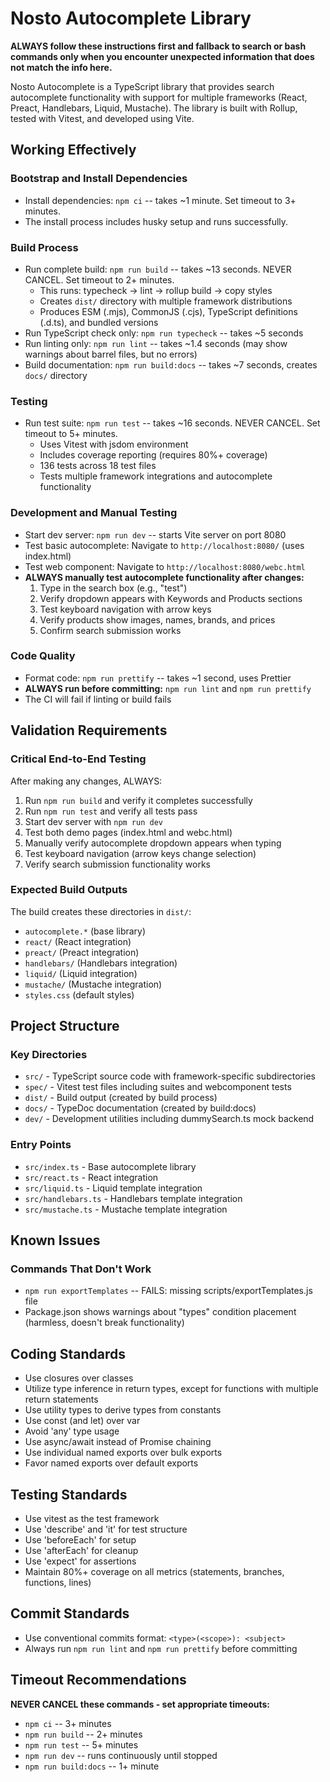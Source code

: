 # Nosto Autocomplete Library

**ALWAYS follow these instructions first and fallback to search or bash commands only when you encounter unexpected information that does not match the info here.**

Nosto Autocomplete is a TypeScript library that provides search autocomplete functionality with support for multiple frameworks (React, Preact, Handlebars, Liquid, Mustache). The library is built with Rollup, tested with Vitest, and developed using Vite.

## Working Effectively

### Bootstrap and Install Dependencies
- Install dependencies: `npm ci` -- takes ~1 minute. Set timeout to 3+ minutes.
- The install process includes husky setup and runs successfully.

### Build Process
- Run complete build: `npm run build` -- takes ~13 seconds. NEVER CANCEL. Set timeout to 2+ minutes.
  - This runs: typecheck → lint → rollup build → copy styles
  - Creates `dist/` directory with multiple framework distributions
  - Produces ESM (.mjs), CommonJS (.cjs), TypeScript definitions (.d.ts), and bundled versions
- Run TypeScript check only: `npm run typecheck` -- takes ~5 seconds
- Run linting only: `npm run lint` -- takes ~1.4 seconds (may show warnings about barrel files, but no errors)
- Build documentation: `npm run build:docs` -- takes ~7 seconds, creates `docs/` directory

### Testing
- Run test suite: `npm run test` -- takes ~16 seconds. NEVER CANCEL. Set timeout to 5+ minutes.
  - Uses Vitest with jsdom environment
  - Includes coverage reporting (requires 80%+ coverage)
  - 136 tests across 18 test files
  - Tests multiple framework integrations and autocomplete functionality

### Development and Manual Testing
- Start dev server: `npm run dev` -- starts Vite server on port 8080
- Test basic autocomplete: Navigate to `http://localhost:8080/` (uses index.html)
- Test web component: Navigate to `http://localhost:8080/webc.html`
- **ALWAYS manually test autocomplete functionality after changes:**
  1. Type in the search box (e.g., "test")
  2. Verify dropdown appears with Keywords and Products sections
  3. Test keyboard navigation with arrow keys
  4. Verify products show images, names, brands, and prices
  5. Confirm search submission works

### Code Quality
- Format code: `npm run prettify` -- takes ~1 second, uses Prettier
- **ALWAYS run before committing:** `npm run lint` and `npm run prettify`
- The CI will fail if linting or build fails

## Validation Requirements

### Critical End-to-End Testing
After making any changes, ALWAYS:
1. Run `npm run build` and verify it completes successfully
2. Run `npm run test` and verify all tests pass
3. Start dev server with `npm run dev`
4. Test both demo pages (index.html and webc.html)
5. Manually verify autocomplete dropdown appears when typing
6. Test keyboard navigation (arrow keys change selection)
7. Verify search submission functionality works

### Expected Build Outputs
The build creates these directories in `dist/`:
- `autocomplete.*` (base library)
- `react/` (React integration)
- `preact/` (Preact integration) 
- `handlebars/` (Handlebars integration)
- `liquid/` (Liquid integration)
- `mustache/` (Mustache integration)
- `styles.css` (default styles)

## Project Structure

### Key Directories
- `src/` - TypeScript source code with framework-specific subdirectories
- `spec/` - Vitest test files including suites and webcomponent tests
- `dist/` - Build output (created by build process)
- `docs/` - TypeDoc documentation (created by build:docs)
- `dev/` - Development utilities including dummySearch.ts mock backend

### Entry Points
- `src/index.ts` - Base autocomplete library
- `src/react.ts` - React integration
- `src/liquid.ts` - Liquid template integration  
- `src/handlebars.ts` - Handlebars template integration
- `src/mustache.ts` - Mustache template integration

## Known Issues

### Commands That Don't Work
- `npm run exportTemplates` -- FAILS: missing scripts/exportTemplates.js file
- Package.json shows warnings about "types" condition placement (harmless, doesn't break functionality)

## Coding Standards

- Use closures over classes
- Utilize type inference in return types, except for functions with multiple return statements
- Use utility types to derive types from constants
- Use const (and let) over var
- Avoid 'any' type usage
- Use async/await instead of Promise chaining
- Use individual named exports over bulk exports
- Favor named exports over default exports

## Testing Standards

- Use vitest as the test framework
- Use 'describe' and 'it' for test structure
- Use 'beforeEach' for setup
- Use 'afterEach' for cleanup
- Use 'expect' for assertions
- Maintain 80%+ coverage on all metrics (statements, branches, functions, lines)

## Commit Standards

- Use conventional commits format: `<type>(<scope>): <subject>`
- Always run `npm run lint` and `npm run prettify` before committing

## Timeout Recommendations

**NEVER CANCEL these commands - set appropriate timeouts:**
- `npm ci` -- 3+ minutes
- `npm run build` -- 2+ minutes  
- `npm run test` -- 5+ minutes
- `npm run dev` -- runs continuously until stopped
- `npm run build:docs` -- 1+ minute
